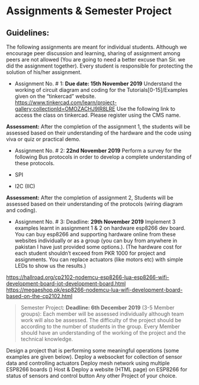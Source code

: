 # Assignments & Semester Project


## Guidelines:
The following assignments are meant for individual students. Although we encourage peer discussion and learning, sharing of assignment among peers are not allowed (You are going to need a better excuse than Sir. we did the assignment together). Every student is responsible for protecting the solution of his/her assignment.  

+ Assignment No. # 1: **Due date: 15th November 2019**
Understand the working of circuit diagram and coding for the Tutorials[0-15]/Examples given on the “tinkercad” website.  
https://www.tinkercad.com/learn/project-gallery;collectionId=OMOZACHJ9IR8LRE
Use the following link to access the class on tinkercad. Please register using the CMS name. 

**Assessment:** After the completion of the assignment 1, the students will be assessed based on their understanding of the hardware and the code using viva or quiz or practical demo.

+ Assignment No. # 2: **22nd November 2019**
Perform a survey for the following Bus protocols in order to develop a complete understanding of these protocols. 

+ SPI
+ I2C (IIC)

**Assessment:** After the completion of assignment 2, Students will be assessed based on their understanding of the protocols (wiring diagram and coding).

+ Assignment No. # 3: Deadline: **29th November 2019**
Implement 3 examples learnt in assignment 1 & 2 on hardware esp8266 dev board.
You can buy esp8266 and supporting hardware online from these websites individually or as a group (you can buy from anywhere in pakistan I have just provided some options.). (The hardware cost for each student shouldn’t exceed from PKR 1000 for project and assignments. You can replace actuators (like motors etc) with simple LEDs to show us the results.)

https://hallroad.org/cp2102-nodemcu-esp8266-lua-esp8266-wifi-development-board-iot-development-board.html
https://megaeshop.pk/esp8266-nodemcu-lua-wifi-development-board-based-on-the-cp2102.html


> Semester Project: **Deadline: 6th December 2019**
(3-5 Member groups): Each member will be assessed individually although team work will also be assessed. The difficulty of the project should be according to the number of students in the group. Every Member should have an understanding of the working of the project and the technical knowledge. 

Design a project that is performing some meaningful operations (some examples are given below).
Deploy a websocket for collection of sensor data and controlling actuators
Deploy mesh network using multiple ESP8266 boards ()
Host & Deploy a website (HTML page) on ESP8266 for status of sensors and control button 
Any other Project of your choice.

